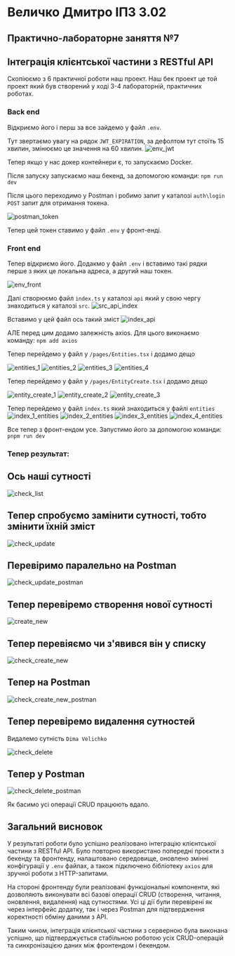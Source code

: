 # Величко Дмитро ІПЗ 3.02
## Практично-лабораторне заняття №7
## Інтеграція клієнтської частини з RESTful API

Скопіюємо з 6 практичної роботи наш проект. Наш бек проект це той проект який був створений у ході 3-4 лабораторній, практичних роботах. 
### Back end
Відкриємо його і перш за все зайдемо у файл ```.env```.

Тут звертаємо увагу на рядок ```JWT_EXPIRATION```, за дефолтом тут стоїть 15 хвилин, змінюємо це значення на 60 хвилин.
![env_jwt](https://github.com/user-attachments/assets/ee4b2e12-e235-4a54-9605-d745cf945132)

Тепер якщо у нас докер контейнери є, то запускаємо Docker.

Після запуску запускаємо наш бекенд, за допомогою команди: ```npm run dev```

Після цього переходимо у Postman і робимо запит у каталозі ```auth\login``` ```POST``` запит для отримання токена.

![postman_token](https://github.com/user-attachments/assets/c21ecbd6-1d05-4388-a419-7634dbea83c4)


Тепер цей токен ставимо у файл ```.env``` у фронт-енді.

### Front end

Тепер відкриємо його. Додакмо у файл ```.env``` і вставимо такі рядки перше з яких це локальна адреса, а другий наш токен.

![env_front](https://github.com/user-attachments/assets/dc90b348-1353-4815-a865-28f53953047b)

Далі створюємо файл ```index.ts``` у каталозі ```api``` який у свою чергу знаходиться у каталозі ```src```.
![src_api_index](https://github.com/user-attachments/assets/729b9888-52e3-498a-9555-ad6e4ce80751)

Вставимо у цей файл ось такий зміст
![index_api](https://github.com/user-attachments/assets/bca1ceb8-f37a-451b-be8a-d9d0245de4cc)

АЛЕ перед цим додамо залежність axios. Для цього виконаємо команду: ```npm add axios```

Тепер перейдемо у файл у ```/pages/Entities.tsx``` і додамо дещo

![entities_1](https://github.com/user-attachments/assets/192e18ff-8ec5-4c13-9515-a50583248b99)
![entities_2](https://github.com/user-attachments/assets/7fddc2ff-491c-4037-b27f-fe86df5799ee)
![entities_3](https://github.com/user-attachments/assets/2dac3c10-d165-448d-84a9-fc956fe946e3)
![entities_4](https://github.com/user-attachments/assets/5b324642-cbf4-4080-be2b-795a1c7f6932)

Тепер перейдемо у файл у ```/pages/EntityCreate.tsx``` і додамо дещo

![entity_create_1](https://github.com/user-attachments/assets/5c1c825b-96fe-4f45-99f5-c4e25e879817)
![entity_create_2](https://github.com/user-attachments/assets/1f26d9a1-ba41-4bcd-9abb-706b639f2309)
![entity_create_3](https://github.com/user-attachments/assets/97c8892d-797c-4326-80a9-9ef0d6bf5cde)


Тепер перейдемо у файл ```index.ts``` який знаходиться у файлі ```entities```
![index_1_entities](https://github.com/user-attachments/assets/5451f473-a983-4629-bea2-d56cec3e44fc)
![index_2_entities](https://github.com/user-attachments/assets/d5476714-b49c-4906-95b9-18b952c651d6)
![index_3_entities](https://github.com/user-attachments/assets/002a6918-3767-4c0a-95a6-655db70c2986)
![index_4_entities](https://github.com/user-attachments/assets/428fabbd-3901-48aa-86b5-b5bd59861f6b)

Все тепер з фронт-ендом усе.
Запустимо його за допомогою команди: ```pnpm run dev```

### Тепер результат:
## Ось наші сутності

![check_list](https://github.com/user-attachments/assets/06eb83e5-4eeb-4ed8-9e92-f7eaeb18825e)

## Тепер спробуємо замінити сутності, тобто змінити їхній зміст

![check_update](https://github.com/user-attachments/assets/c244c445-35e3-4cf3-981f-ac98b9e22cf3)

## Перевіримо паралельно на Postman

![check_update_postman](https://github.com/user-attachments/assets/1570ab04-62d3-4d7d-8952-5d160182eed6)


## Тепер перевіремо створення нової сутності
![create_new](https://github.com/user-attachments/assets/54b8d7d3-a1c7-4cc7-ba61-1d98c2a9af93)

## Тепер перевіяємо чи з'явився він у списку
![check_create_new](https://github.com/user-attachments/assets/ec68d264-7da0-4ae2-8d56-07bc5c7adcca)

## Тепер на Postman
![check_create_new_postman](https://github.com/user-attachments/assets/49ab260f-b6bc-4d0f-9ef0-7976bcfffea4)

## Тепер перевіремо видалення сутностей
Видалемо сутність ```Dima Velichko```

![check_delete](https://github.com/user-attachments/assets/3e3e04c8-8fbf-4179-914c-5ea2bf15629d)

## Тепер у Postman
![check_delete_postman](https://github.com/user-attachments/assets/7237a68d-f9d6-43b2-bfc8-6b3ec3cef8d0)

Як басимо усі операції CRUD  працюють вдало.

## Загальний висновок

У результаті роботи було успішно реалізовано інтеграцію клієнтської частини з RESTful API. Було повторно використано попередні проєкти з бекенду та фронтенду, налаштовано середовище, оновлено змінні конфігурації у `.env` файлах, а також підключено бібліотеку `axios` для зручної роботи з HTTP-запитами.

На стороні фронтенду були реалізовані функціональні компоненти, які дозволяють виконувати всі базові операції CRUD (створення, читання, оновлення, видалення) над сутностями. Усі ці дії були перевірені як через інтерфейс додатку, так і через Postman для підтвердження коректності обміну даними з API.

Таким чином, інтеграція клієнтської частини з серверною була виконана успішно, що підтверджується стабільною роботою усіх CRUD-операцій та синхронізацією даних між фронтендом і бекендом.
